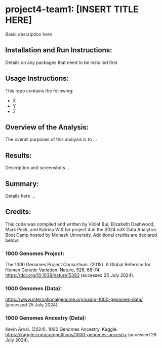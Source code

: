 # project4-team1: [INSERT TITLE HERE]
Basic description here

## Installation and Run Instructions:
Details on any packages that need to be installed first


## Usage Instructions:
This repo contains the following:
* X
* Y
* Z


## Overview of the Analysis:
The overall purposes of this analysis is to ...


## Results:
Description and screenshots ...


## Summary:
Details here ...


## Credits:
This code was compiled and written by Violet Bui, Elizabeth Dashwood, Mark Peck, and Katrina Witt for project 4 in the 2024 edX Data Analytics Boot Camp hosted by Monash University. Additional credits are declared below:

### 1000 Genomes Project:
The 1000 Genomes Project Consortium. (2015). A Global Refernce for Human Genetic Variation. Nature, 526, 68-74. https://doi.org/10.1038/nature15393 (accessed 25 July 2024).

### 1000 Genomes (Data):
https://www.internationalgenome.org/using-1000-genomes-data/ (accessed 25 July 2024).

### 1000 Genomes Ancestry (Data):
Kevin Arvai. (2024). 1000 Genomes Ancestry. Kaggle. https://kaggle.com/competitions/1000-genomes-ancestry (accessed 29 July 2024).


